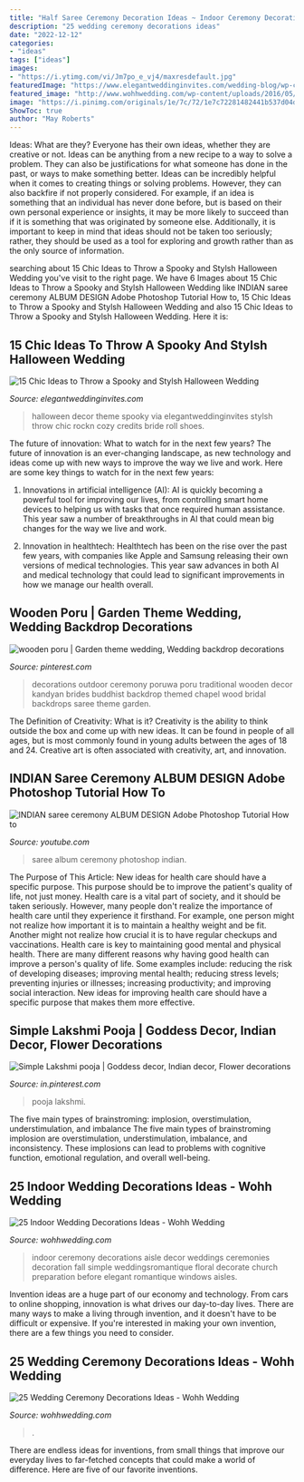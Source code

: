 ```yaml
---
title: "Half Saree Ceremony Decoration Ideas ~ Indoor Ceremony Decorations Aisle Decor Weddings Ceremonies Decoration Fall Simple Weddingsromantique Floral Decorate Church Preparation Before Elegant Romantique Windows Aisles"
description: "25 wedding ceremony decorations ideas"
date: "2022-12-12"
categories:
- "ideas"
tags: ["ideas"]
images:
- "https://i.ytimg.com/vi/Jm7po_e_vj4/maxresdefault.jpg"
featuredImage: "https://www.elegantweddinginvites.com/wedding-blog/wp-content/uploads/2020/09/halloween-theme-pumpkin-wedding-decor-ideas.jpg"
featured_image: "http://www.wohhwedding.com/wp-content/uploads/2016/05/Church-Wedding-Ceremony-Decorations-1.jpg"
image: "https://i.pinimg.com/originals/1e/7c/72/1e7c72281482441b537d04d249477ce5.jpg"
ShowToc: true
author: "May Roberts"
---
```



Ideas: What are they?
Everyone has their own ideas, whether they are creative or not. Ideas can be anything from a new recipe to a way to solve a problem. They can also be justifications for what someone has done in the past, or ways to make something better. 
Ideas can be incredibly helpful when it comes to creating things or solving problems. However, they can also backfire if not properly considered. For example, if an idea is something that an individual has never done before, but is based on their own personal experience or insights, it may be more likely to succeed than if it is something that was originated by someone else. Additionally, it is important to keep in mind that ideas should not be taken too seriously; rather, they should be used as a tool for exploring and growth rather than as the only source of information.

	

		
searching about 15 Chic Ideas to Throw a Spooky and Stylsh Halloween Wedding you've visit to the right page. We have 6 Images about 15 Chic Ideas to Throw a Spooky and Stylsh Halloween Wedding like INDIAN saree ceremony ALBUM DESIGN Adobe Photoshop Tutorial How to, 15 Chic Ideas to Throw a Spooky and Stylsh Halloween Wedding and also 15 Chic Ideas to Throw a Spooky and Stylsh Halloween Wedding. Here it is:
		
    
## 15 Chic Ideas To Throw A Spooky And Stylsh Halloween Wedding

<img loading=lazy src="https://www.elegantweddinginvites.com/wedding-blog/wp-content/uploads/2020/09/halloween-theme-pumpkin-wedding-decor-ideas.jpg" onerror="this.onerror=null;this.src='https://tse1.mm.bing.net/th?id=OIP.EtwoX76v_jjJcsqJiQd5QgHaPZ&amp;pid=15.1';" alt="15 Chic Ideas to Throw a Spooky and Stylsh Halloween Wedding">

_Source: elegantweddinginvites.com_

>halloween decor theme spooky via elegantweddinginvites stylsh throw chic rockn cozy credits bride roll shoes. 

	

The future of innovation: What to watch for in the next few years?
The future of innovation is an ever-changing landscape, as new technology and ideas come up with new ways to improve the way we live and work. Here are some key things to watch for in the next few years: 
1. Innovations in artificial intelligence (AI): AI is quickly becoming a powerful tool for improving our lives, from controlling smart home devices to helping us with tasks that once required human assistance. This year saw a number of breakthroughs in AI that could mean big changes for the way we live and work. 

2. Innovation in healthtech: Healthtech has been on the rise over the past few years, with companies like Apple and Samsung releasing their own versions of medical technologies. This year saw advances in both AI and medical technology that could lead to significant improvements in how we manage our health overall. 


    
## Wooden Poru | Garden Theme Wedding, Wedding Backdrop Decorations

<img loading=lazy src="https://i.pinimg.com/originals/1e/7c/72/1e7c72281482441b537d04d249477ce5.jpg" onerror="this.onerror=null;this.src='https://tse4.mm.bing.net/th?id=OIP.69PtxeWBzM9Hb0wgtrAv0gHaLF&amp;pid=15.1';" alt="wooden poru | Garden theme wedding, Wedding backdrop decorations">

_Source: pinterest.com_

>decorations outdoor ceremony poruwa poru traditional wooden decor kandyan brides buddhist backdrop themed chapel wood bridal backdrops saree theme garden. 

	

The Definition of Creativity: What is it?
Creativity is the ability to think outside the box and come up with new ideas. It can be found in people of all ages, but is most commonly found in young adults between the ages of 18 and 24. Creative art is often associated with creativity, art, and innovation.

    
## INDIAN Saree Ceremony ALBUM DESIGN Adobe Photoshop Tutorial How To

<img loading=lazy src="https://i.ytimg.com/vi/Jm7po_e_vj4/maxresdefault.jpg" onerror="this.onerror=null;this.src='https://tse1.mm.bing.net/th?id=OIP.Imw7VOR-QGS_sgycg0Y-dwHaEK&amp;pid=15.1';" alt="INDIAN saree ceremony ALBUM DESIGN Adobe Photoshop Tutorial How to">

_Source: youtube.com_

>saree album ceremony photoshop indian. 

	

The Purpose of This Article: New ideas for health care should have a specific purpose. This purpose should be to improve the patient's quality of life, not just money.
Health care is a vital part of society, and it should be taken seriously. However, many people don't realize the importance of health care until they experience it firsthand. For example, one person might not realize how important it is to maintain a healthy weight and be fit. Another might not realize how crucial it is to have regular checkups and vaccinations. Health care is key to maintaining good mental and physical health. There are many different reasons why having good health can improve a person's quality of life. Some examples include: reducing the risk of developing diseases; improving mental health; reducing stress levels; preventing injuries or illnesses; increasing productivity; and improving social interaction. New ideas for improving health care should have a specific purpose that makes them more effective.

    
## Simple Lakshmi Pooja | Goddess Decor, Indian Decor, Flower Decorations

<img loading=lazy src="https://i.pinimg.com/736x/33/48/c2/3348c27a228a94ae44fee59f5ecf9404.jpg" onerror="this.onerror=null;this.src='https://tse3.mm.bing.net/th?id=OIP.oLIdlJQbtgdY2nOUv6VvTwHaJ3&amp;pid=15.1';" alt="Simple Lakshmi pooja | Goddess decor, Indian decor, Flower decorations">

_Source: in.pinterest.com_

>pooja lakshmi. 

	

The five main types of brainstroming: implosion, overstimulation, understimulation, and imbalance
The five main types of brainstroming implosion are overstimulation, understimulation, imbalance, and inconsistency. These implosions can lead to problems with cognitive function, emotional regulation, and overall well-being.

    
## 25 Indoor Wedding Decorations Ideas - Wohh Wedding

<img loading=lazy src="http://wohhwedding.com/wp-content/uploads/2016/05/Indoor-Wedding-Ceremony-Decor.jpg" onerror="this.onerror=null;this.src='https://tse1.mm.bing.net/th?id=OIP.ubGfhhqUXdiBwHrV-NgFygHaJ2&amp;pid=15.1';" alt="25 Indoor Wedding Decorations Ideas - Wohh Wedding">

_Source: wohhwedding.com_

>indoor ceremony decorations aisle decor weddings ceremonies decoration fall simple weddingsromantique floral decorate church preparation before elegant romantique windows aisles. 

	

Invention ideas are a huge part of our economy and technology. From cars to online shopping, innovation is what drives our day-to-day lives. There are many ways to make a living through invention, and it doesn't have to be difficult or expensive. If you're interested in making your own invention, there are a few things you need to consider.

    
## 25 Wedding Ceremony Decorations Ideas - Wohh Wedding

<img loading=lazy src="http://www.wohhwedding.com/wp-content/uploads/2016/05/Church-Wedding-Ceremony-Decorations-1.jpg" onerror="this.onerror=null;this.src='https://tse1.mm.bing.net/th?id=OIP.mzvUBrU6hbdWWJeQUC_dUQHaLJ&amp;pid=15.1';" alt="25 Wedding Ceremony Decorations Ideas - Wohh Wedding">

_Source: wohhwedding.com_

>. 

	

There are endless ideas for inventions, from small things that improve our everyday lives to far-fetched concepts that could make a world of difference. Here are five of our favorite inventions.

